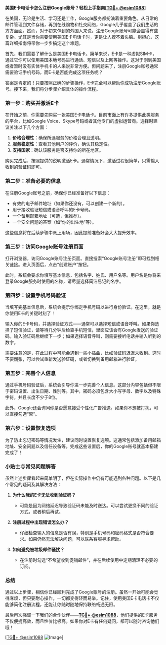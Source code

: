 **美国E卡电话卡怎么注册Google账号？轻松上手指南[[TG💪+ @esim1088](https://t.me/s/esim1088)]**

在美国，无论是生活、学习还是工作，Google服务都扮演着重要角色。从日常的邮件管理到文件存储，再到在线购物和社交网络，Google几乎覆盖了我们生活的方方面面。然而，对于初来乍到的外国人来说，注册Google账号可能会显得有些复杂。尤其是当你需要使用美国E卡电话卡时，更是让人摸不着头脑。别担心，这篇详细指南将带你一步步搞定这个难题。

首先，我们需要了解什么是美国E卡电话卡。简单来说，E卡是一种虚拟SIM卡，通过它你可以使用美国本地号码进行通话、短信以及上网等操作。这对于刚到美国或者暂时没有实体手机卡的人来说非常方便。但问题来了，注册Google账号通常需要验证手机号码，而E卡是否能完成这项任务呢？

答案是肯定的！只要按照正确的步骤操作，E卡完全可以帮助你成功注册Google账号。接下来，我们将分步骤介绍具体的操作流程。

### 第一步：购买并激活E卡

在开始之前，你需要先购买一张美国E卡电话卡。目前市面上有许多提供此类服务的平台，比如Google Voice、Skype号码或者其他专门的虚拟运营商。选择时建议关注以下几个方面：

1. **价格合理性**：确保所选服务的价格合理且透明。
2. **服务稳定性**：查看其他用户的评价，确认其稳定性。
3. **支持国家**：确认该服务是否支持你的所在地区。

购买完成后，按照提供的说明激活E卡。通常情况下，激活过程很简单，只需输入收到的验证码即可。

### 第二步：准备必要的信息

在注册Google账号之前，确保你已经准备好以下信息：

- 有效的电子邮件地址（如果你还没有，可以创建一个新的）。
- 用于接收验证短信或语音呼叫的E卡号码。
- 一个备用邮箱地址（可选，但推荐）。
- 一个安全问题的答案（如“你的出生地”等）。

这些信息将在后续步骤中派上用场，因此提前准备好会大大提升效率。

### 第三步：访问Google账号注册页面

打开浏览器，访问Google账号注册页面。直接搜索“Google账号注册”即可找到相关链接。进入页面后，点击“创建账户”按钮。

此时，系统会要求你填写基本信息，包括名字、姓氏、用户名等。用户名是你将来登录Google服务时使用的名称，请尽量选择简洁易记的名字。

### 第四步：设置手机号码验证

当填写完基本信息后，系统会提示你绑定手机号码以进行身份验证。在这里，就是你使用E卡的关键时刻了！

输入你的E卡号码，并选择验证方式——通常可以选择短信或语音呼叫。如果你选择了短信验证，请等待几分钟后检查手机短信，里面应该会有Google发送的验证码。输入验证码后继续下一步；如果选择语音呼叫，则需要接听电话并输入听到的数字。

需要注意的是，在此过程中可能会遇到一些小插曲，比如验证码迟迟未收到。这时不要慌张，可以尝试重新发送验证码，或者切换到备用邮箱进行验证。

### 第五步：完善个人信息

通过手机号码验证后，系统会引导你进一步完善个人信息。这部分内容包括但不限于密码设置、出生日期、性别等。其中，密码必须包含大小写字母、数字以及特殊字符，并且长度不少于8位。

此外，Google还会询问你是否愿意接受个性化广告推送。如果你不想被打扰，可以直接勾选“否”。

### 第六步：设置恢复选项

为了防止忘记密码等情况发生，建议同时设置恢复选项。这通常包括添加备用邮箱地址、安全问题以及信任设备等。完成这些设置后，你的Google账号就基本搭建完成了！

### 小贴士与常见问题解答

虽然上述步骤看起来简单明了，但在实际操作中仍有可能遇到各种问题。以下是几个常见的疑问及其解决方法：

1. **为什么我的E卡无法收到验证码？**
   - 可能是因为网络延迟导致验证码未能及时送达。可以尝试更换不同的验证方式，或者稍后再试。

2. **注册过程中出现错误怎么办？**
   - 仔细检查输入的信息是否有误，特别是手机号码和密码格式是否符合要求。如果仍然无法解决问题，可以联系客服寻求帮助。

3. **如何避免被垃圾邮件骚扰？**
   - 在注册时勾选“不希望收到促销邮件”，并在后续使用中定期清理不必要的订阅。

### 总结

通过以上步骤，相信你已经顺利完成了Google账号的注册。虽然一开始可能会觉得麻烦，但只要耐心操作，一切都变得轻而易举。记住，使用美国E卡电话卡不仅能够简化注册流程，还能让你随时随地保持联络畅通无阻。

最后再次强调一下我们的合作伙伴——**[TG💪+ @esim1088](https://t.me/s/esim1088)**，他们提供的E卡服务不仅便捷高效，而且性价比极高。如果你对E卡有任何疑问，都可以随时咨询他们哦！

[[TG💪+ @esim1088](https://t.me/s/esim1088) ![Image](https://i.postimg.cc/4NQfJmqS/Snipaste-2025-05-13-00-14-12.png)]